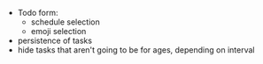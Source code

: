 * Todo form:
    * schedule selection
    * emoji selection 
* persistence of tasks
* hide tasks that aren't going to be for ages, depending on interval
